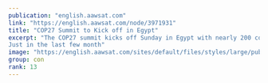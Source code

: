```yaml
---
publication: "english.aawsat.com"
link: "https://english.aawsat.com/node/3971931"
title: "COP27 Summit to Kick off in Egypt"
excerpt: "The COP27 summit kicks off Sunday in Egypt with nearly 200 countries struggling to outpace increasingly dire climate impacts in a world upended by war and economic turmoil. 
Just in the last few month"
image: "https://english.aawsat.com/sites/default/files/styles/large/public/2022/11/06/_afp_32mv4gx-1667647843.jpg?itok=1WG7mDM2"
group: con
rank: 13
---
```

